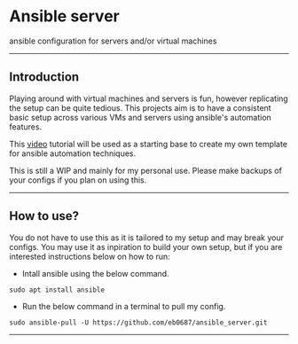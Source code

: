 # Ansible server

ansible configuration for servers and/or virtual machines

---

## Introduction

Playing around with virtual machines and servers is fun, however replicating the setup can be quite tedious. This projects aim is to have a consistent basic setup across various VMs and servers using ansible's automation features.

This [video](https://youtu.be/gIDywsGBqf4) tutorial will be used as a starting base to create my own template for ansible automation techniques.

This is still a WIP and mainly for my personal use. Please make backups of your configs if you plan on using this.

---

## How to use?

You do not have to use this as it is tailored to my setup and may break your configs. 
You may use it as inpiration to build your own setup, but if you are interested instructions below on how to run:


- Intall ansible using the below command.

```
sudo apt install ansible
```

- Run the below command in a terminal to pull my config.

```
sudo ansible-pull -U https://github.com/eb0687/ansible_server.git
```

---



